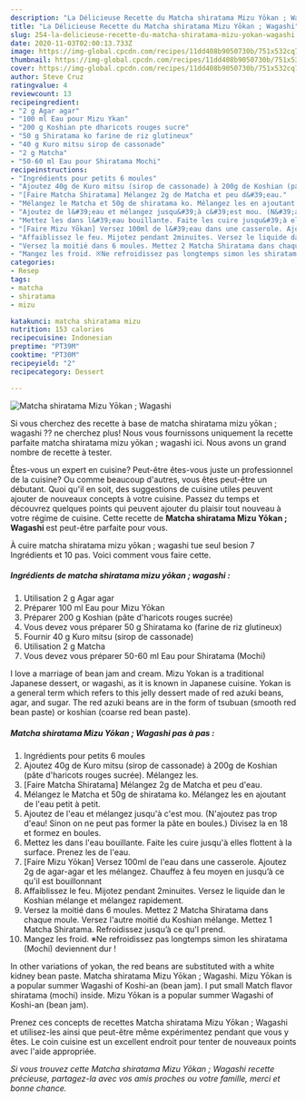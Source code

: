 ```yaml
---
description: "La Délicieuse Recette du Matcha shiratama Mizu Yōkan ; Wagashi"
title: "La Délicieuse Recette du Matcha shiratama Mizu Yōkan ; Wagashi"
slug: 254-la-delicieuse-recette-du-matcha-shiratama-mizu-yokan-wagashi
date: 2020-11-03T02:00:13.733Z
image: https://img-global.cpcdn.com/recipes/11dd408b9050730b/751x532cq70/matcha-shiratama-mizu-yokan-wagashi-photo-principale-de-la-recette.jpg
thumbnail: https://img-global.cpcdn.com/recipes/11dd408b9050730b/751x532cq70/matcha-shiratama-mizu-yokan-wagashi-photo-principale-de-la-recette.jpg
cover: https://img-global.cpcdn.com/recipes/11dd408b9050730b/751x532cq70/matcha-shiratama-mizu-yokan-wagashi-photo-principale-de-la-recette.jpg
author: Steve Cruz
ratingvalue: 4
reviewcount: 13
recipeingredient:
- "2 g Agar agar"
- "100 ml Eau pour Mizu Ykan"
- "200 g Koshian pte dharicots rouges sucre"
- "50 g Shiratama ko farine de riz glutineux"
- "40 g Kuro mitsu sirop de cassonade"
- "2 g Matcha"
- "50-60 ml Eau pour Shiratama Mochi"
recipeinstructions:
- "Ingrédients pour petits 6 moules"
- "Ajoutez 40g de Kuro mitsu (sirop de cassonade) à 200g de Koshian (pâte d&#39;haricots rouges sucrée). Mélangez les."
- "[Faire Matcha Shiratama] Mélangez 2g de Matcha et peu d&#39;eau."
- "Mélangez le Matcha et 50g de shiratama ko. Mélangez les en ajoutant de l&#39;eau petit à petit."
- "Ajoutez de l&#39;eau et mélangez jusqu&#39;à c&#39;est mou. (N&#39;ajoutez pas trop d&#39;eau! Sinon on ne peut pas former la pâte en boules.) Divisez la en 18 et formez en boules."
- "Mettez les dans l&#39;eau bouillante. Faite les cuire jusqu&#39;à elles flottent à la surface. Prenez les de l&#39;eau."
- "[Faire Mizu Yōkan] Versez 100ml de l&#39;eau dans une casserole. Ajoutez 2g de agar-agar et les mélangez. Chauffez à feu moyen en jusqu’à ce qu&#39;il est bouillonnant"
- "Affaiblissez le feu. Mijotez pendant 2minuites. Versez le liquide dan le Koshian mélange et mélangez rapidement."
- "Versez la moitié dans 6 moules. Mettez 2 Matcha Shiratama dans chaque moule. Versez l&#39;autre moitié du Koshian mélange. Mettez 1 Matcha Shiratama. Refroidissez jusqu’à ce qu&#39;l prend."
- "Mangez les froid. ※Ne refroidissez pas longtemps simon les shiratama (Mochi) deviennent dur !"
categories:
- Resep
tags:
- matcha
- shiratama
- mizu

katakunci: matcha shiratama mizu 
nutrition: 153 calories
recipecuisine: Indonesian
preptime: "PT39M"
cooktime: "PT30M"
recipeyield: "2"
recipecategory: Dessert

---
```



![Matcha shiratama Mizu Yōkan ; Wagashi](https://img-global.cpcdn.com/recipes/11dd408b9050730b/751x532cq70/matcha-shiratama-mizu-yokan-wagashi-photo-principale-de-la-recette.jpg)

Si vous cherchez des recette à base de matcha shiratama mizu yōkan ; wagashi ?? ne cherchez plus! Nous vous fournissons uniquement la recette parfaite matcha shiratama mizu yōkan ; wagashi ici. Nous avons un grand nombre de recette à tester.

Êtes-vous un expert en cuisine? Peut-être êtes-vous juste un professionnel de la cuisine? Ou comme beaucoup d'autres, vous êtes peut-être un débutant. Quoi qu'il en soit, des suggestions de cuisine utiles peuvent ajouter de nouveaux concepts à votre cuisine. Passez du temps et découvrez quelques points qui peuvent ajouter du plaisir tout nouveau à votre régime de cuisine. Cette recette de <strong> Matcha shiratama Mizu Yōkan ; Wagashi </strong> est peut-être parfaite pour vous.

<!--inarticleads1-->

À cuire matcha shiratama mizu yōkan ; wagashi tue seul besion 7 Ingrédients et 10 pas. Voici comment vous faire cette.

##### Ingrédients de matcha shiratama mizu yōkan ; wagashi :

1. Utilisation 2 g Agar agar
1. Préparer 100 ml Eau pour Mizu Yōkan
1. Préparer 200 g Koshian (pâte d&#39;haricots rouges sucrée)
1. Vous devez vous préparer 50 g Shiratama ko (farine de riz glutineux)
1. Fournir 40 g Kuro mitsu (sirop de cassonade)
1. Utilisation 2 g Matcha
1. Vous devez vous préparer 50-60 ml Eau pour Shiratama (Mochi)


I love a marriage of bean jam and cream. Mizu Yokan is a traditional Japanese dessert, or wagashi, as it is known in Japanese cuisine. Yokan is a general term which refers to this jelly dessert made of red azuki beans, agar, and sugar. The red azuki beans are in the form of tsubuan (smooth red bean paste) or koshian (coarse red bean paste). 

<!--inarticleads2-->

##### Matcha shiratama Mizu Yōkan ; Wagashi pas à pas :

1. Ingrédients pour petits 6 moules
1. Ajoutez 40g de Kuro mitsu (sirop de cassonade) à 200g de Koshian (pâte d&#39;haricots rouges sucrée). Mélangez les.
1. [Faire Matcha Shiratama] Mélangez 2g de Matcha et peu d&#39;eau.
1. Mélangez le Matcha et 50g de shiratama ko. Mélangez les en ajoutant de l&#39;eau petit à petit.
1. Ajoutez de l&#39;eau et mélangez jusqu&#39;à c&#39;est mou. (N&#39;ajoutez pas trop d&#39;eau! Sinon on ne peut pas former la pâte en boules.) Divisez la en 18 et formez en boules.
1. Mettez les dans l&#39;eau bouillante. Faite les cuire jusqu&#39;à elles flottent à la surface. Prenez les de l&#39;eau.
1. [Faire Mizu Yōkan] Versez 100ml de l&#39;eau dans une casserole. Ajoutez 2g de agar-agar et les mélangez. Chauffez à feu moyen en jusqu’à ce qu&#39;il est bouillonnant
1. Affaiblissez le feu. Mijotez pendant 2minuites. Versez le liquide dan le Koshian mélange et mélangez rapidement.
1. Versez la moitié dans 6 moules. Mettez 2 Matcha Shiratama dans chaque moule. Versez l&#39;autre moitié du Koshian mélange. Mettez 1 Matcha Shiratama. Refroidissez jusqu’à ce qu&#39;l prend.
1. Mangez les froid. ※Ne refroidissez pas longtemps simon les shiratama (Mochi) deviennent dur !


In other variations of yokan, the red beans are substituted with a white kidney bean paste. Matcha shiratama Mizu Yōkan ; Wagashi. Mizu Yōkan is a popular summer Wagashi of Koshi-an (bean jam). I put small Match flavor shiratama (mochi) inside. Mizu Yōkan is a popular summer Wagashi of Koshi-an (bean jam). 

<!--inarticleads1-->

<p>
Prenez ces concepts de recettes Matcha shiratama Mizu Yōkan ; Wagashi et utilisez-les ainsi que peut-être même expérimentez pendant que vous y êtes. Le coin cuisine est un excellent endroit pour tenter de nouveaux points avec l'aide appropriée.
</p>

<p>
<i>Si vous trouvez cette Matcha shiratama Mizu Yōkan ; Wagashi recette précieuse, partagez-la avec vos amis proches ou votre famille, merci et bonne chance.</i>
</p>
